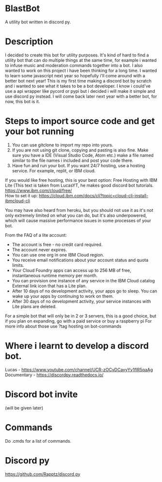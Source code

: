 # BlastBot
A utility bot written in discord py.


# Description
I decided to create this bot for utility purposes. It's kind of hard to find a utility bot that can do multiple things at the same time, for example i wanted to infuse music and moderation commands together into a bot.
I also wanted to work on this project i have been thinking for a long time. I wanted to learn some javascript next year so hopefully i'll come around with a better bot next year! This is my first time making a discord bot by scratch and i wanted to see what it takes to be a bot developer. I know i could've use a api wrapper like pycord or pypi but i decided i will make it simple and use discord py instead.
I will come back later next year with a better bot, for now, this bot is it.

# Steps to import source code and get your bot running
1. You can use gitclone to import my repo into yours.
2. If you are not using git clone, copying and pasting is also fine. Make sure you have a IDE (Visual Studio Code, Atom etc.) make a file named similar to the file names i included and post your code there.
3. Have fun and run your bot. If you want 24/7 hosting, use a hosting service. For example, replit, or IBM cloud.

If you would like free hosting, this is your best option: Free Hosting with IBM Lite (This text is taken from LucasYT, he makes good discord bot tutorials.
https://www.ibm.com/cloud/free/
<br/>
How to set it up: https://cloud.ibm.com/docs/cli?topic=cloud-cli-install-ibmcloud-cli

You may have also heard from heroku, but you should not use it as it's not only extremely limited on what you can do, but it's also underpowered, which will cause massive performance issues in some processes of your bot.

From the FAQ of a lite account:

- The account is free - no credit card required.
- The account never expires.
- You can use one org in one IBM Cloud region.
- You receive email notifications about your account status and quota limits.
- Your Cloud Foundry apps can access up to 256 MB of free, instantaneous runtime memory per month.
- You can provision one instance of any service in the IBM Cloud catalog External link icon that has a Lite plan.
- After 10 days of no development activity, your apps go to sleep. You can wake up your apps by continuing to work on them.
- After 30 days of no development activity, your service instances with Lite plans are deleted.

For a simple bot that will only be in 2 or 3 servers, this is a good choice, but if you plan on expanding, go with a paid service or buy a raspberry pi
For more info about those use ?tag hosting on bot-commands

# Where i learnt to develop a discord bot.
Lucas - https://www.youtube.com/channel/UCR-zOCvDCayyYy1flR5qaAg
<br/>
Documentary - https://discordpy.readthedocs.io/

# Discord bot invite
(will be given later)

# Commands
Do .cmds for a list of commands.

# Discord py
https://github.com/Rapptz/discord.py
